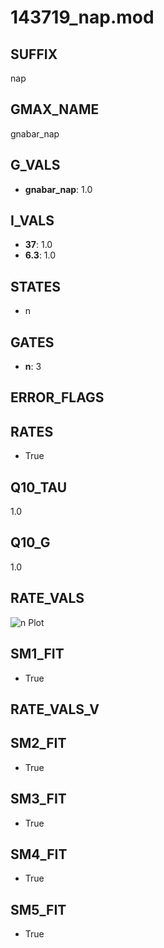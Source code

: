 # 143719_nap.mod

## SUFFIX

nap

## GMAX_NAME

gnabar_nap

## G_VALS

- **gnabar_nap**: 1.0

## I_VALS

- **37**: 1.0
- **6.3**: 1.0

## STATES

- n

## GATES

- **n**: 3

## ERROR_FLAGS


## RATES

- True

## Q10_TAU

1.0

## Q10_G

1.0

## RATE_VALS

![n Plot](/Users/pbozelos/Dropbox/icg-Chai-Panos/supermodels/output_markdown_files/Na/143719_nap.mod/images/n.png)

## SM1_FIT

- True

## RATE_VALS_V

## SM2_FIT

- True

## SM3_FIT

- True

## SM4_FIT

- True

## SM5_FIT

- True

